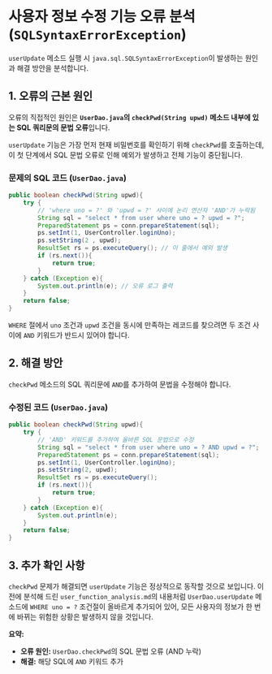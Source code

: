 # 사용자 정보 수정 기능 오류 분석 (`SQLSyntaxErrorException`)

`userUpdate` 메소드 실행 시 `java.sql.SQLSyntaxErrorException`이 발생하는 원인과 해결 방안을 분석합니다.

## 1. 오류의 근본 원인

오류의 직접적인 원인은 **`UserDao.java`의 `checkPwd(String upwd)` 메소드 내부에 있는 SQL 쿼리문의 문법 오류**입니다.

`userUpdate` 기능은 가장 먼저 현재 비밀번호를 확인하기 위해 `checkPwd`를 호출하는데, 이 첫 단계에서 SQL 문법 오류로 인해 예외가 발생하고 전체 기능이 중단됩니다.

### 문제의 SQL 코드 (`UserDao.java`)

```java
public boolean checkPwd(String upwd){
    try {
        // 'where uno = ?' 와 'upwd = ?' 사이에 논리 연산자 'AND'가 누락됨
        String sql = "select * from user where uno = ? upwd = ?"; 
        PreparedStatement ps = conn.prepareStatement(sql);
        ps.setInt(1, UserController.loginUno);
        ps.setString(2 , upwd);
        ResultSet rs = ps.executeQuery(); // 이 줄에서 예외 발생
        if (rs.next()){
            return true;
        }
    } catch (Exception e){
        System.out.println(e); // 오류 로그 출력
    } 
    return false;
} 
```

`WHERE` 절에서 `uno` 조건과 `upwd` 조건을 동시에 만족하는 레코드를 찾으려면 두 조건 사이에 `AND` 키워드가 반드시 있어야 합니다.

## 2. 해결 방안

`checkPwd` 메소드의 SQL 쿼리문에 `AND`를 추가하여 문법을 수정해야 합니다.

### 수정된 코드 (`UserDao.java`)

```java
public boolean checkPwd(String upwd){
    try {
        // 'AND' 키워드를 추가하여 올바른 SQL 문법으로 수정
        String sql = "select * from user where uno = ? AND upwd = ?";
        PreparedStatement ps = conn.prepareStatement(sql);
        ps.setInt(1, UserController.loginUno);
        ps.setString(2, upwd);
        ResultSet rs = ps.executeQuery();
        if (rs.next()){
            return true;
        }
    } catch (Exception e){
        System.out.println(e);
    } 
    return false;
}
```

## 3. 추가 확인 사항

`checkPwd` 문제가 해결되면 `userUpdate` 기능은 정상적으로 동작할 것으로 보입니다. 이전에 분석해 드린 `user_function_analysis.md`의 내용처럼 `UserDao.userUpdate` 메소드에 `WHERE uno = ?` 조건절이 올바르게 추가되어 있어, 모든 사용자의 정보가 한 번에 바뀌는 위험한 상황은 발생하지 않을 것입니다.

**요약:**
- **오류 원인:** `UserDao.checkPwd`의 SQL 문법 오류 (AND 누락)
- **해결:** 해당 SQL에 `AND` 키워드 추가
